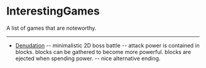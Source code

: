 InterestingGames
================

A list of games that are noteworthy.


-----------------------------------

* [Denudation](https://dl.dropboxusercontent.com/u/5333420/denudation.html)
-- minimalistic 2D boss battle
-- attack power is contained in blocks. blocks can be gathered to become more powerful. blocks are ejected when spending power.
-- nice alternative ending.
